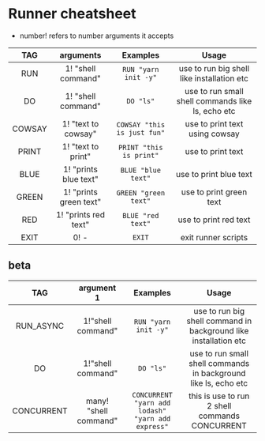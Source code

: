 # Runner cheatsheet

- number! refers to number arguments it accepts

|  TAG   |       arguments        |          Examples           |                       Usage                       |
| :----: | :--------------------: | :-------------------------: | :-----------------------------------------------: |
|  RUN   |   1! "shell command"   |    `RUN "yarn init -y"`     |    use to run big shell like installation etc     |
|   DO   |   1! "shell command"   |          `DO "ls"`          | use to run small shell commands like ls, echo etc |
| COWSAY |  1! "text to cowsay"   | `COWSAY "this is just fun"` |          use to print text using cowsay           |
| PRINT  |   1! "text to print"   |   `PRINT "this is print"`   |                 use to print text                 |
|  BLUE  | 1! "prints blue text"  |     `BLUE "blue text"`      |              use to print blue text               |
| GREEN  | 1! "prints green text" |    `GREEN "green text"`     |              use to print green text              |
|  RED   |  1! "prints red text"  |      `BLUE "red text"`      |               use to print red text               |
|  EXIT  |          0! -          |           `EXIT`            |                exit runner scripts                |

## beta

|    TAG     |      argument 1       |                     Examples                      |                              Usage                               |
| :--------: | :-------------------: | :-----------------------------------------------: | :--------------------------------------------------------------: |
| RUN_ASYNC  |   1!"shell command"   |               `RUN "yarn init -y"`                | use to run big shell command in background like installation etc |
|     DO     |   1!"shell command"   |                     `DO "ls"`                     | use to run small shell commands in background like ls, echo etc  |
| CONCURRENT | many! "shell command" | `CONCURRENT "yarn add lodash" "yarn add express"` |          this is use to run 2 shell commands CONCURRENT          |
